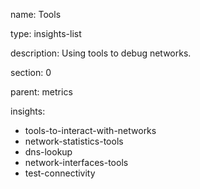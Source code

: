 name: Tools

type: insights-list

description: Using tools to debug networks.

section: 0

parent: metrics

insights:
  - tools-to-interact-with-networks
  - network-statistics-tools
  - dns-lookup  
  - network-interfaces-tools
  - test-connectivity
